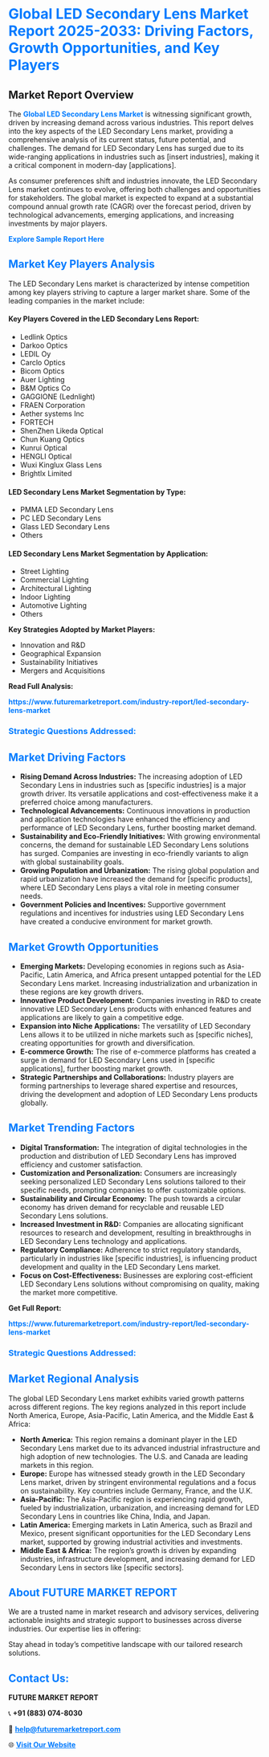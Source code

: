 <h1 style="color: #007BFF;">Global LED Secondary Lens Market Report 2025-2033: Driving Factors, Growth Opportunities, and Key Players</h1>

<section id="overview">
<h2>Market Report Overview</h2>
<p>The <a href="https://www.futuremarketreport.com/industry-report/led-secondary-lens-market" style="color: #007BFF; text-decoration: none;"><strong>Global LED Secondary Lens Market</strong></a> is witnessing significant growth, driven by increasing demand across various industries. This report delves into the key aspects of the LED Secondary Lens market, providing a comprehensive analysis of its current status, future potential, and challenges. The demand for LED Secondary Lens has surged due to its wide-ranging applications in industries such as [insert industries], making it a critical component in modern-day [applications].</p>
<p>As consumer preferences shift and industries innovate, the LED Secondary Lens market continues to evolve, offering both challenges and opportunities for stakeholders. The global market is expected to expand at a substantial compound annual growth rate (CAGR) over the forecast period, driven by technological advancements, emerging applications, and increasing investments by major players.</p>
</section>

<section id="overview">
<p><a href="https://www.futuremarketreport.com/request-sample/reportId=82413" style="color: #007BFF; text-decoration: none;"><strong>Explore Sample Report Here</strong></a></p>
</section>

<section id="key-players">
<h2 style="color: #007BFF;">Market Key Players Analysis</h2>
<p>The LED Secondary Lens market is characterized by intense competition among key players striving to capture a larger market share. Some of the leading companies in the market include:</p>
<h4>Key Players Covered in the LED Secondary Lens Report:</h4>
<ul><li>Ledlink Optics</li><li>Darkoo Optics</li><li>LEDIL Oy</li><li>Carclo Optics</li><li>Bicom Optics</li><li>Auer Lighting</li><li>B&amp;M Optics Co</li><li>GAGGIONE (Lednlight)</li><li>FRAEN Corporation</li><li>Aether systems Inc</li><li>FORTECH</li><li>ShenZhen Likeda Optical</li><li>Chun Kuang Optics</li><li>Kunrui Optical</li><li>HENGLI Optical</li><li>Wuxi Kinglux Glass Lens</li><li>Brightlx Limited</li></ul>
<h4>LED Secondary Lens Market Segmentation by Type:</h4>
<ul><li>PMMA LED Secondary Lens</li><li>PC LED Secondary Lens</li><li>Glass LED Secondary Lens</li><li>Others</li></ul>

<h4>LED Secondary Lens Market Segmentation by Application:</h4>
<ul><li>Street Lighting</li><li>Commercial Lighting</li><li>Architectural Lighting</li><li>Indoor Lighting</li><li>Automotive Lighting</li><li>Others</li></ul>
<p><strong>Key Strategies Adopted by Market Players:</strong></p>
<ul>
<li>Innovation and R&D</li>
<li>Geographical Expansion</li>
<li>Sustainability Initiatives</li>
<li>Mergers and Acquisitions</li>
</ul>
</section>

<section>
<p><strong>Read Full Analysis: </strong></p><a href="https://www.futuremarketreport.com/industry-report/led-secondary-lens-market" style="color: #007BFF; text-decoration: none;"><strong>https://www.futuremarketreport.com/industry-report/led-secondary-lens-market</strong></a>
<h3 style="color: #007BFF;">Strategic Questions Addressed:</h3>
</section>

<section id="driving-factors">
<h2 style="color: #007BFF;">Market Driving Factors</h2>
<ul>
<li><strong>Rising Demand Across Industries:</strong> The increasing adoption of LED Secondary Lens in industries such as [specific industries] is a major growth driver. Its versatile applications and cost-effectiveness make it a preferred choice among manufacturers.</li>
<li><strong>Technological Advancements:</strong> Continuous innovations in production and application technologies have enhanced the efficiency and performance of LED Secondary Lens, further boosting market demand.</li>
<li><strong>Sustainability and Eco-Friendly Initiatives:</strong> With growing environmental concerns, the demand for sustainable LED Secondary Lens solutions has surged. Companies are investing in eco-friendly variants to align with global sustainability goals.</li>
<li><strong>Growing Population and Urbanization:</strong> The rising global population and rapid urbanization have increased the demand for [specific products], where LED Secondary Lens plays a vital role in meeting consumer needs.</li>
<li><strong>Government Policies and Incentives:</strong> Supportive government regulations and incentives for industries using LED Secondary Lens have created a conducive environment for market growth.</li>
</ul>
</section>

<section id="growth-opportunities">
<h2 style="color: #007BFF;">Market Growth Opportunities</h2>
<ul>
<li><strong>Emerging Markets:</strong> Developing economies in regions such as Asia-Pacific, Latin America, and Africa present untapped potential for the LED Secondary Lens market. Increasing industrialization and urbanization in these regions are key growth drivers.</li>
<li><strong>Innovative Product Development:</strong> Companies investing in R&D to create innovative LED Secondary Lens products with enhanced features and applications are likely to gain a competitive edge.</li>
<li><strong>Expansion into Niche Applications:</strong> The versatility of LED Secondary Lens allows it to be utilized in niche markets such as [specific niches], creating opportunities for growth and diversification.</li>
<li><strong>E-commerce Growth:</strong> The rise of e-commerce platforms has created a surge in demand for LED Secondary Lens used in [specific applications], further boosting market growth.</li>
<li><strong>Strategic Partnerships and Collaborations:</strong> Industry players are forming partnerships to leverage shared expertise and resources, driving the development and adoption of LED Secondary Lens products globally.</li>
</ul>
</section>

<section id="trending-factors">
<h2 style="color: #007BFF;">Market Trending Factors</h2>
<ul>
<li><strong>Digital Transformation:</strong> The integration of digital technologies in the production and distribution of LED Secondary Lens has improved efficiency and customer satisfaction.</li>
<li><strong>Customization and Personalization:</strong> Consumers are increasingly seeking personalized LED Secondary Lens solutions tailored to their specific needs, prompting companies to offer customizable options.</li>
<li><strong>Sustainability and Circular Economy:</strong> The push towards a circular economy has driven demand for recyclable and reusable LED Secondary Lens solutions.</li>
<li><strong>Increased Investment in R&D:</strong> Companies are allocating significant resources to research and development, resulting in breakthroughs in LED Secondary Lens technology and applications.</li>
<li><strong>Regulatory Compliance:</strong> Adherence to strict regulatory standards, particularly in industries like [specific industries], is influencing product development and quality in the LED Secondary Lens market.</li>
<li><strong>Focus on Cost-Effectiveness:</strong> Businesses are exploring cost-efficient LED Secondary Lens solutions without compromising on quality, making the market more competitive.</li>
</ul>
</section>

<section>
<p><strong>Get Full Report: </strong></p><a href="https://www.futuremarketreport.com/industry-report/led-secondary-lens-market" style="color: #007BFF; text-decoration: none;"><strong>https://www.futuremarketreport.com/industry-report/led-secondary-lens-market</strong></a>
<h3 style="color: #007BFF;">Strategic Questions Addressed:</h3>
</section>


<section id="regional-analysis">
<h2 style="color: #007BFF;">Market Regional Analysis</h2>
<p>The global LED Secondary Lens market exhibits varied growth patterns across different regions. The key regions analyzed in this report include North America, Europe, Asia-Pacific, Latin America, and the Middle East & Africa:</p>
<ul>
<li><strong>North America:</strong> This region remains a dominant player in the LED Secondary Lens market due to its advanced industrial infrastructure and high adoption of new technologies. The U.S. and Canada are leading markets in this region.</li>
<li><strong>Europe:</strong> Europe has witnessed steady growth in the LED Secondary Lens market, driven by stringent environmental regulations and a focus on sustainability. Key countries include Germany, France, and the U.K.</li>
<li><strong>Asia-Pacific:</strong> The Asia-Pacific region is experiencing rapid growth, fueled by industrialization, urbanization, and increasing demand for LED Secondary Lens in countries like China, India, and Japan.</li>
<li><strong>Latin America:</strong> Emerging markets in Latin America, such as Brazil and Mexico, present significant opportunities for the LED Secondary Lens market, supported by growing industrial activities and investments.</li>
<li><strong>Middle East & Africa:</strong> The region’s growth is driven by expanding industries, infrastructure development, and increasing demand for LED Secondary Lens in sectors like [specific sectors].</li>
</ul>
</section>

<footer>
<h2 style="color: #007BFF;">About FUTURE MARKET REPORT</h2>
<p>We are a trusted name in market research and advisory services, delivering actionable insights and strategic support to businesses across diverse industries. Our expertise lies in offering:</p>

<p>Stay ahead in today’s competitive landscape with our tailored research solutions.</p>

<h2 style="color: #007BFF;">Contact Us:</h2>
<p><strong>FUTURE MARKET REPORT</strong></p>
<p>📞 <strong>+91 (883) 074-8030</strong></p>
<p>📧 <strong><a href="mailto:help@futuremarketreport.com" style="color: #007BFF;">help@futuremarketreport.com</a></strong></p>
<p>🌐 <strong><a href="https://www.futuremarketreport.com/" style="color: #007BFF;">Visit Our Website</a></strong></p>
</footer>